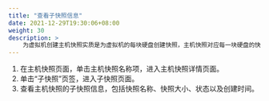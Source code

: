 ```yaml
---
title: "查看子快照信息"
date: 2021-12-29T19:30:06+08:00
weight: 30
description: >
    为虚拟机创建主机快照实质是为虚拟机的每块硬盘创建快照，主机快照对应每一块硬盘的快照叫做子快照。
---
```


1. 在主机快照页面，单击主机快照名称项，进入主机快照详情页面。
2. 单击“子快照”页签，进入子快照页面。
3. 查看主机快照的子快照信息，包括快照名称、快照大小、状态以及创建时间。